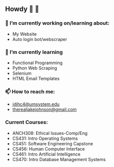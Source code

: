 ## Howdy 👋 🤠 


### 🔭 I’m currently working on/learning about: 
- My Website  
- Auto login bot/webscraper 

### 🌱 I’m currently learning  
- Functional Programming  
- Python Web Scraping 
- Selenium 
- HTML Email Templates


### 📫 How to reach me:   
- jdjhc4@umsystem.edu 
- therealjakejohnson@gmail.com


### Current Courses:  
- ANCH308: Ethical Issues-Comp/Eng  
- CS431: Intro Operating Systems  
- CS451: Software Engineering Capstone  
- CS456: Human Computer Interface  
- CS461: Intro Artificial Intelligence  
- CS470: Intro Database Management Systems
 

